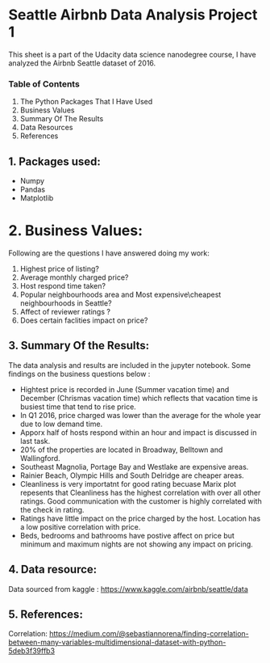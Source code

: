 # Seattle Airbnb Data Analysis Project 1
This sheet is a part of the Udacity data science nanodegree course, I have analyzed the Airbnb Seattle dataset of 2016.
### Table of Contents

1. The Python Packages That I Have Used
2. Business Values
3. Summary Of The Results
4. Data Resources
5. References
## 1. Packages used:
* Numpy
* Pandas
* Matplotlib
# 2. Business Values:

Following are the questions I have answered doing my work:

1. Highest price of listing?
2. Average monthly charged price? 
3. Host respond time taken?
4. Popular neighbourhoods area and Most expensive\cheapest neighbourhoods in Seattle?
5. Affect of reviewer ratings ?
6. Does certain faclities impact on price?
## 3. Summary Of the Results:
The  data analysis and results are included in the jupyter notebook.
Some findings on the business questions below :<br>
  * Hightest price is recorded in June (Summer vacation time) and December (Chrismas vacation time) which reflects that vacation time is busiest time that tend to rise price.
  * In Q1 2016, price charged was lower than the average for the whole year due to low demand time.
  * Apporx half of hosts respond within an hour and impact is discussed in last task.
  * 20% of the properties are located in Broadway, Belltown and Wallingford.
  * Southeast Magnolia, Portage Bay and Westlake are expensive areas.
  * Rainier Beach, Olympic Hills and South Delridge are cheaper areas.
  * Cleanliness is very importatnt for good rating becuase Marix plot repesents that Cleanliness has the highest correlation with over all other ratings. Good communication with the customer is highly correlated with the check in rating. 
  * Ratings have little impact on the price charged by the host. Location has a low positive correlation with price.
  * Beds, bedrooms and bathrooms have postive affect on price but minimum and maximum nights are not showing any impact on pricing.
  ## 4. Data resource:
Data sourced from kaggle : https://www.kaggle.com/airbnb/seattle/data
## 5. References:

Correlation: https://medium.com/@sebastiannorena/finding-correlation-between-many-variables-multidimensional-dataset-with-python-5deb3f39ffb3
